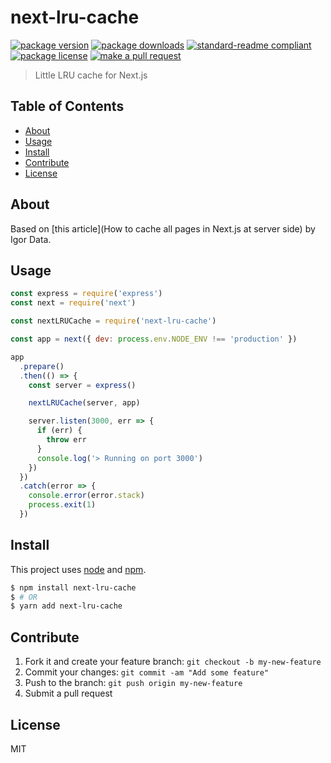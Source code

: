 
# next-lru-cache
[![package version](https://img.shields.io/npm/v/next-lru-cache.svg?style=flat-square)](https://npmjs.org/package/next-lru-cache)
[![package downloads](https://img.shields.io/npm/dm/next-lru-cache.svg?style=flat-square)](https://npmjs.org/package/next-lru-cache)
[![standard-readme compliant](https://img.shields.io/badge/readme%20style-standard-brightgreen.svg?style=flat-square)](https://github.com/RichardLitt/standard-readme)
[![package license](https://img.shields.io/npm/l/next-lru-cache.svg?style=flat-square)](https://npmjs.org/package/next-lru-cache)
[![make a pull request](https://img.shields.io/badge/PRs-welcome-brightgreen.svg?style=flat-square)](http://makeapullrequest.com)

> Little LRU cache for Next.js

## Table of Contents

- [About](#about)
- [Usage](#usage)
- [Install](#install)
- [Contribute](#contribute)
- [License](#License)

## About

Based on [this article](How to cache all pages in Next.js at server side) by Igor Data.

## Usage

```js
const express = require('express')
const next = require('next')

const nextLRUCache = require('next-lru-cache')

const app = next({ dev: process.env.NODE_ENV !== 'production' })

app
  .prepare()
  .then(() => {
    const server = express()

    nextLRUCache(server, app)

    server.listen(3000, err => {
      if (err) {
        throw err
      }
      console.log('> Running on port 3000')
    })
  })
  .catch(error => {
    console.error(error.stack)
    process.exit(1)
  })

```


## Install

This project uses [node](https://nodejs.org) and [npm](https://www.npmjs.com).

```sh
$ npm install next-lru-cache
$ # OR
$ yarn add next-lru-cache
```

## Contribute

1. Fork it and create your feature branch: `git checkout -b my-new-feature`
2. Commit your changes: `git commit -am "Add some feature"`
3. Push to the branch: `git push origin my-new-feature`
4. Submit a pull request

## License

MIT

